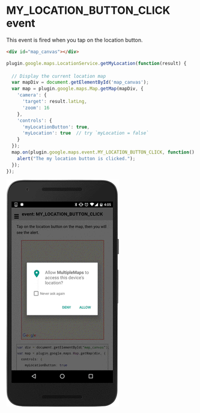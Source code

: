 # MY_LOCATION_BUTTON_CLICK event

This event is fired when you tap on the location button.

```html
<div id="map_canvas"></div>
```

```js
plugin.google.maps.LocationService.getMyLocation(function(result) {

  // Display the current location map
  var mapDiv = document.getElementById('map_canvas');
  var map = plugin.google.maps.Map.getMap(mapDiv, {
    'camera': {
      'target': result.latLng,
      'zoom': 16
    },
    'controls': {
      'myLocationButton': true,
      'myLocation': true  // try `myLocation = false`
    }
  });
  map.on(plugin.google.maps.event.MY_LOCATION_BUTTON_CLICK, function() {
    alert("The my location button is clicked.");
  });
});
```

![](image.gif)
